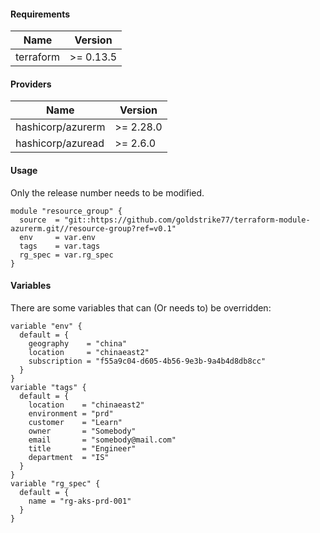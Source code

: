 #### Requirements
| Name | Version |
|------|---------|
| terraform | >= 0.13.5 |

#### Providers
| Name | Version |
|------|---------|
| hashicorp/azurerm | >= 2.28.0 |
| hashicorp/azuread | >= 2.6.0 |

#### Usage
Only the release number needs to be modified.
```hcl
module "resource_group" {
  source  = "git::https://github.com/goldstrike77/terraform-module-azurerm.git//resource-group?ref=v0.1"
  env     = var.env
  tags    = var.tags
  rg_spec = var.rg_spec
}
```

#### Variables
There are some variables that can (Or needs to) be overridden:
```hcl
variable "env" {
  default = {
    geography    = "china"
    location     = "chinaeast2"
    subscription = "f55a9c04-d605-4b56-9e3b-9a4b4d8db8cc"
  }
}
variable "tags" {
  default = {
    location    = "chinaeast2"
    environment = "prd"
    customer    = "Learn"
    owner       = "Somebody"
    email       = "somebody@mail.com"
    title       = "Engineer"
    department  = "IS"
  }
}
variable "rg_spec" {
  default = {
    name = "rg-aks-prd-001"
  }
}
```